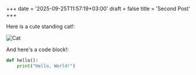 +++
date = '2025-09-25T11:57:19+03:00'
draft = false
title = 'Second Post'
+++

Here is a cute standing cat!:

![Cat](/images/cat.jpg)

And here's a code block!:

```python
def hello():
    print("Hello, World!")